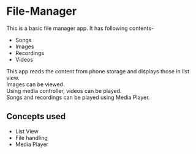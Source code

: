 # File-Manager
This is a basic file manager app.
It has following contents-  
* Songs
* Images
* Recordings
* Videos

This app reads the content from phone storage and displays those in list view.    
Images can be viewed.  
Using media controller, videos can be played.  
Songs and recordings can be played using Media Player.

## Concepts used
* List View
* File handling
* Media Player
